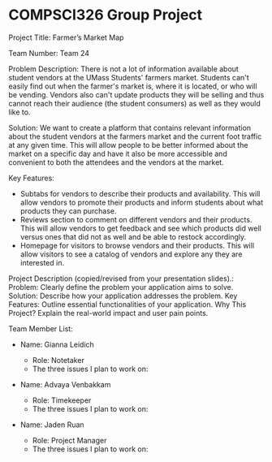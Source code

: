 # COMPSCI326 Group Project

Project Title: Farmer’s Market Map

Team Number: Team 24

Problem Description: There is not a lot of information available about student vendors at the UMass Students' farmers market. Students can't easily find out when the farmer's market is, where it is located, or who will be vending. Vendors also can't update products they will be selling and thus cannot reach their audience (the student consumers) as well as they would like to.  

Solution: We want to create a platform that contains relevant information about the student vendors at the farmers market and the current foot traffic at any given time. This will allow people to be better informed about the market on a specific day and have it also be more accessible and convenient to both the attendees and the vendors at the market.


Key Features:
- Subtabs for vendors to describe their products and availability. This will allow vendors to promote their products and inform students about what products they can purchase.
- Reviews section to comment on different vendors and their products. This will allow vendors to get feedback and see which products did well versus ones that did not as well and be able to restock accordingly.
- Homepage for visitors to browse vendors and their products. This will allow visitors to see a catalog of vendors and explore any they are interested in.

Project Description (copied/revised from your presentation slides).:
Problem: Clearly define the problem your application aims to solve.
Solution: Describe how your application addresses the problem.
Key Features: Outline essential functionalities of your application.
Why This Project? Explain the real-world impact and user pain points.

Team Member List:

- Name: Gianna Leidich
  - Role: Notetaker
  - The three issues I plan to work on:


- Name: Advaya Venbakkam
  - Role: Timekeeper
  - The three issues I plan to work on:
    
- Name: Jaden Ruan
  - Role: Project Manager
  - The three issues I plan to work on:
